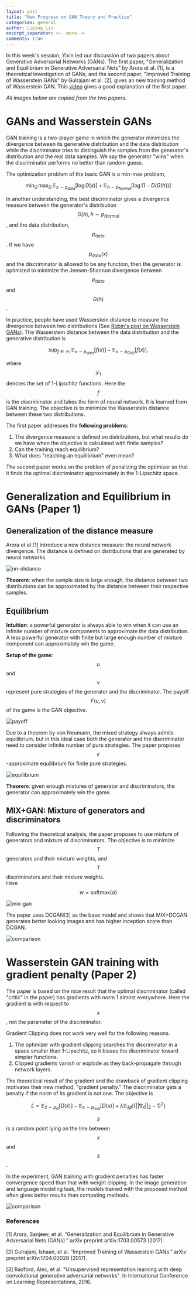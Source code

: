 ```yaml
---
layout: post
title: "New Progress on GAN Theory and Practice"
categories: general
author: Liping Liu
excerpt_separator: <!--more-->
comments: true
---
```


In this week's session, Yixin led our discussion of two papers about Generative Adversarial Networks (GANs). The first paper, 
"Generalization and Equilibrium in Generative Adversarial Nets" by Arora et al. [1],  is a theoretical investigation 
of GANs, and the second paper, "Improved Training of Wasserstein GANs" by Gulrajani et al. [2], gives an new training 
method of Wasserstein GAN. This [video](https://www.youtube.com/watch?v=V7TliSCqOwI) gives a good explanation of the first paper. 

<!--more-->

_All images below are copied from the two papers._


# GANs and Wasserstein GANs

GAN training is a two-player game in which the generator minimizes the divergence between its generative distribution 
and the data distribution while the discriminator tries to distinguish the samples from the generator's distribution and 
the real data samples. We say the generator "wins" when the discriminator performs no better than random guess. 

The optimization problem of the basic GAN is a min-max problem, 

$$
\min_{G} \, \max_{D} \, \mathbb{E}_{x \sim p_{data}} [\log D(x)] + \mathbb{E}_{ h \sim p_{Normal}} [\log (1 - D( G(h))]
$$

In another understanding, the best discriminator gives a divergence measure between the generator's distribution 
$$G(h), h \sim p_{Normal}$$, and the data distribution, $$p_{data}$$. If we have $$p_{data}(x)$$ and the discriminator is allowed to be any function, then the generator is 
optimized to minimize the Jensen-Shannon divergence between $$p_{data}$$ and $$G(h)$$. 

In practice, people have used Wasserstein distance to measure the divergence between two distributions (See [Robin's post on 
Wasserstein GANs](https://casmls.github.io/general/2017/02/23/modified-gans.html)). The Wasserstein distance between the data distribution and the generative distribution is 

$$
\sup_{f \in \mathcal{L}_1} \,  \mathbb{E}_{x \sim p_{data}}[f(x)] - \mathbb{E}_{x \sim p_{G(h)}}[f(x)] ,
$$

where $$\mathcal{L}_1$$ denotes the set of 1-Lipschitz functions. Here
the $$f$$ is the discriminator and takes the form of neural
network. It is learned from GAN training. The objective is to minimize
the Wasserstein distance between these two distributions.


The first paper addresses the **following problems**:
1. The divergence measure is defined on distributions, but what results do we have when the objective is calculated with finite samples?
2. Can the training reach equilibrium?
3. What does "reaching an equilibrium" even mean?

The second paper works on the problem of penalizing the optimizer so that it finds the optimal discriminator approximately in the 1-Lipschitz space. 

# Generalization and Equilibrium in GANs  (Paper 1)

## Generalization of the distance measure 


Arora et al [1] introduce a new distance measure: the neural network divergence. The distance is defined on distributions that are 
generated by neural networks. 

![nn-distance]({{site.base_url}}/img/GAN/nn-distance.png)

**Theorem**: when the sample size is large enough, the distance between two distributions can be approximated by the distance between their respective samples. 

## Equilibrium

**Intuition**: a powerful generator is always able to win when it can use an infinite number of mixture components to approximate 
the data distribution. A less powerful generator with finite but large enough number of mixture component 
can approximately win the game. 

**Setup of the game**: $$u$$ and $$v$$ represent pure strategies of the generator and the discriminator. The payoff $$F(u, v)$$ of the game is the GAN objective. 

![payoff]({{site.base_url}}/img/GAN/game-payoff.png)

Due to a theorem by von Neumann, the mixed strategy always admits equilibrium, but in this ideal case both the generator and the 
discriminator need to consider infinite number of pure strategies. The paper proposes $$\epsilon$$-approximate equilibrium 
for finite pure strategies. 

![equilibrium]({{site.base_url}}/img/GAN/epsilon-equilibrium.png)

**Theorem**: given enough mixtures of generator and discriminators, the generator can approximately win 
the game.

## MIX+GAN: Mixture of generators and discriminators

Following the theoretical analysis, the paper proposes to use mixture of generators and mixture of discriminators. 
The objective is to minimize $$T$$ generators and their mixture weights, and $$T$$ discriminators and their mixture weights.  
Here $$w = \mathrm{softmax}(\alpha)$$

![mix-gan]({{site.base_url}}/img/GAN/mix-gan.png)

The paper uses DCGAN[3] as the base model and shows that MIX+DCGAN generates better looking images and has higher inception score than DCGAN.

![comparison]({{site.base_url}}/img/GAN/mix-dcgan-dcgan-comparison.png)

# Wasserstein GAN training with gradient penalty (Paper 2)

The paper is based on the nice result that the optimal discriminator (called "critic" in the paper) has 
gradients with norm 1 almost everywhere. Here the gradient is  with respect to $$x$$, not the parameter of 
the discriminator. 

Gradient Clipping does not work very well for the following reasons. 
1. The optimizer with gradient clipping searches the discriminator in a space smaller than 1-Lipschitz, 
so it biases the discriminator toward simpler functions.
2. Clipped gradients vanish or explode as they back-propagate through network layers. 


The theoretical result of the gradient and the drawback of gradient clipping motivates their new method, "gradient penalty."
The discriminator gets a penalty if the norm of its gradient is not one. The objective is 

$$
L = \mathbb{E}_{\tilde{x} \sim p_G}[D(\tilde{x})] - \mathbb{E}_{x \sim p_{real}} [D(x)] + 
\lambda \mathbb{E}_{\hat{x} \hat{p}} [(||\nabla_{\hat{x}}||_2 - 1)^2]
$$

$$\hat{x}$$ is a random point lying on the line between $$x$$ and $$\tilde{x}$$. 

In the experiment, GAN training with gradient penalties has faster convergence speed than that with weight clipping.
In the image generation and language modeling task, the models trained with the proposed method often gives better results 
than competing methods. 

![comparison]({{site.base_url}}/img/GAN/wgan-gp-comparison.png)

### References

[1] Arora, Sanjeev, et al. “Generalization and Equilibrium in Generative Adversarial Nets (GANs).” arXiv preprint arXiv:1703.00573 (2017).

[2] Gulrajani, Ishaan, et al. “Improved Training of Wasserstein GANs.” arXiv preprint arXiv:1704.00028 (2017).

[3] Radford, Alec, et al. "Unsupervised representation learning with deep convolutional generative adversarial networks". In International Conference on Learning Representations, 2016.


